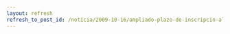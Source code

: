 ```yaml
---
layout: refresh
refresh_to_post_id: /noticia/2009-10-16/ampliado-plazo-de-inscripcin-al-iii-concurso-univ-de-software-libre-de-clm
---
```

